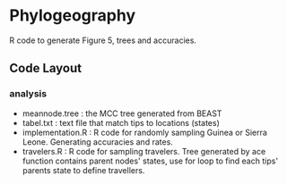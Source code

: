 # Phylogeography
R code to generate Figure 5, trees and accuracies.

## Code Layout
### analysis
* meannode.tree : the MCC tree generated from BEAST
* tabel.txt : text file that match tips to locations (states)
* implementation.R : R code for randomly sampling Guinea or Sierra Leone. Generating accuracies and rates.
* travelers.R : R code for sampling travelers. Tree generated by ace function contains parent nodes' states, use for loop to find each tips' parents state to define travellers. 


